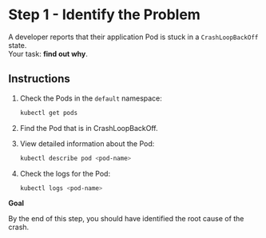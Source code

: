 # Step 1 - Identify the Problem

A developer reports that their application Pod is stuck in a `CrashLoopBackOff` state.  
Your task: **find out why**.

## Instructions
1. Check the Pods in the `default` namespace:
   ```bash
   kubectl get pods
   ```

2. Find the Pod that is in CrashLoopBackOff.

3. View detailed information about the Pod:
   ```bash
   kubectl describe pod <pod-name>
   ```

4. Check the logs for the Pod:
   ```bash
   kubectl logs <pod-name>
   ```

**Goal**

By the end of this step, you should have identified the root cause of the crash.